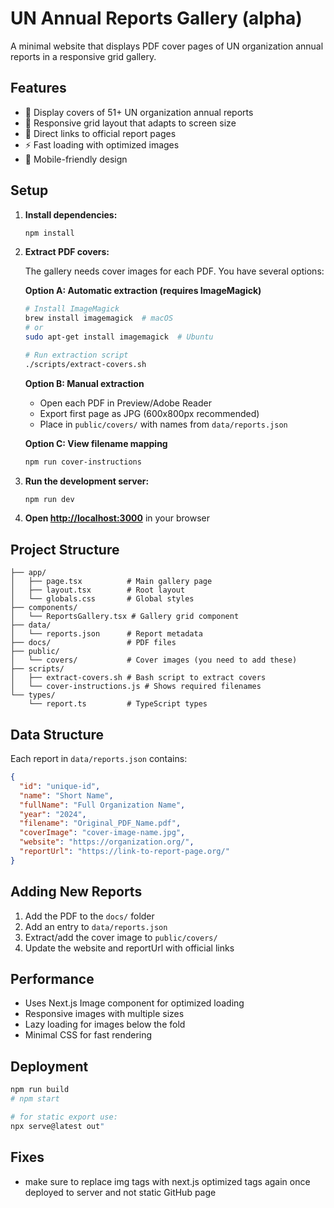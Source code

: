 # UN Annual Reports Gallery (alpha)

A minimal website that displays PDF cover pages of UN organization annual reports in a responsive grid gallery.

## Features

- 📖 Display covers of 51+ UN organization annual reports
- 🎨 Responsive grid layout that adapts to screen size
- 🔗 Direct links to official report pages
- ⚡ Fast loading with optimized images
- 📱 Mobile-friendly design

## Setup

1. **Install dependencies:**

   ```bash
   npm install
   ```

2. **Extract PDF covers:**

   The gallery needs cover images for each PDF. You have several options:

   **Option A: Automatic extraction (requires ImageMagick)**

   ```bash
   # Install ImageMagick
   brew install imagemagick  # macOS
   # or
   sudo apt-get install imagemagick  # Ubuntu

   # Run extraction script
   ./scripts/extract-covers.sh
   ```

   **Option B: Manual extraction**

   - Open each PDF in Preview/Adobe Reader
   - Export first page as JPG (600x800px recommended)
   - Place in `public/covers/` with names from `data/reports.json`

   **Option C: View filename mapping**

   ```bash
   npm run cover-instructions
   ```

3. **Run the development server:**

   ```bash
   npm run dev
   ```

4. **Open [http://localhost:3000](http://localhost:3000)** in your browser

## Project Structure

```
├── app/
│   ├── page.tsx          # Main gallery page
│   ├── layout.tsx        # Root layout
│   └── globals.css       # Global styles
├── components/
│   └── ReportsGallery.tsx # Gallery grid component
├── data/
│   └── reports.json      # Report metadata
├── docs/                 # PDF files
├── public/
│   └── covers/           # Cover images (you need to add these)
├── scripts/
│   ├── extract-covers.sh # Bash script to extract covers
│   └── cover-instructions.js # Shows required filenames
└── types/
    └── report.ts         # TypeScript types
```

## Data Structure

Each report in `data/reports.json` contains:

```json
{
  "id": "unique-id",
  "name": "Short Name",
  "fullName": "Full Organization Name",
  "year": "2024",
  "filename": "Original_PDF_Name.pdf",
  "coverImage": "cover-image-name.jpg",
  "website": "https://organization.org/",
  "reportUrl": "https://link-to-report-page.org/"
}
```

## Adding New Reports

1. Add the PDF to the `docs/` folder
2. Add an entry to `data/reports.json`
3. Extract/add the cover image to `public/covers/`
4. Update the website and reportUrl with official links

## Performance

- Uses Next.js Image component for optimized loading
- Responsive images with multiple sizes
- Lazy loading for images below the fold
- Minimal CSS for fast rendering

## Deployment

```bash
npm run build
# npm start

# for static export use:
npx serve@latest out"
```

## Fixes

- make sure to replace img tags with next.js optimized tags again once deployed to server and not static GitHub page

